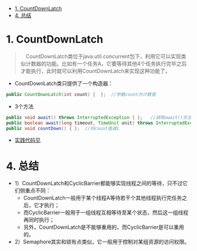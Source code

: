 <!-- TOC -->

- [1. CountDownLatch](#1-countdownlatch)
- [4. 总结](#4-总结)

<!-- /TOC -->
# 1. CountDownLatch
>　CountDownLatch类位于java.util.concurrent包下，利用它可以实现类似计数器的功能。比如有一个任务A，它要等待其他4个任务执行完毕之后才能执行，此时就可以利用CountDownLatch来实现这种功能了。
- CountDownLatch类只提供了一个构造器：
```java
public CountDownLatch(int count) {  };  //参数count为计数值
```
- 3个方法
```java
public void await() throws InterruptedException { };   //调用await()方法的线程会被挂起，它会等待直到count值为0才继续执行
public boolean await(long timeout, TimeUnit unit) throws InterruptedException { };  //和await()类似，只不过等待一定的时间后count值还没变为0的话就会继续执行
public void countDown() { };  //将count值减1
```
- [实践代码见](src/countdownLatch)


# 4. 总结
- 1）CountDownLatch和CyclicBarrier都能够实现线程之间的等待，只不过它们侧重点不同：  
    - CountDownLatch一般用于某个线程A等待若干个其他线程执行完任务之后，它才执行；
    - 而CyclicBarrier一般用于一组线程互相等待至某个状态，然后这一组线程再同时执行；
    - 另外，CountDownLatch是不能够重用的，而CyclicBarrier是可以重用的。
- 2）Semaphore其实和锁有点类似，它一般用于控制对某组资源的访问权限。